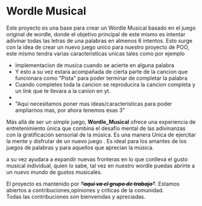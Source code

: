 # Wordle Musical 

Este proyecto es una base para crear un Wordle Musical basado en el juego original de wordle, donde el objetivo principal de este mismo es intentar adivinar todas las letras de una palabras en almenos 6 intentos.
Esto surge con la idea de crear un nuevo juego unico para nuestro proyecto de POO, este mismo tendra varias caracteristicas unicas
tales como por ejemplo
* Implementacion de musica cuando se acierte en alguna palabra
* Y esto a su vez estara acompañada de cierta parte de la cancion que funcionara como "Pista" para poder terminar de completar la palabra
* Cuando completes toda la cancion se reproducira la cancion completa y un link que te llevara a la canion en yt.
* 
* "Aqui necesitamos poner mas ideas/caracteristicas para poder ampliarnos mas, por ahora tenemos esas 3"





Más allá de ser un simple juego, **Wordle_Musical** ofrece una experiencia de entretenimiento única que combina el desafío mental de las adivinanzas con la gratificación sensorial de la música. 
Es una manera Unica de ejercitar la mente y disfrutar de un nuevo juego . Es ideal para los amantes de los juegos de palabras y para aquellos que aprecian la música.

a su vez ayudara a expandir nuevas fronteras en lo que conlleva el gusto musical individual, quien lo sabe, tal vez en nuestro wordle puedas abrirte  a un nuevo mundo de gustos musicales.


El proyecto es mantenido por ~~_**"aqui va el grupo de trabajo"**_~~. Estamos abiertos a contribuciones,opiniones y criticas de la comunidad.  
Todas las contribuciones son bienvenidas y apreciadas.